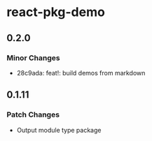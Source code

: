 # react-pkg-demo

## 0.2.0

### Minor Changes

- 28c9ada: feat!: build demos from markdown

## 0.1.11

### Patch Changes

- Output module type package
